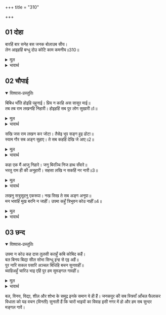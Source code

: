 +++
title = "310"

+++

## 01 दोहा

<div class="audioEmbed"  caption="AIR-वाचनम्" src="https://archive.org/download/rAmcharitmAnas-AIR/EPI-112.mp3"></div>

बारहिं बार सनेह बस जनक बोलाउब सीय।  
लेन आइहहिं बन्धु दोउ कोटि काम कमनीय॥310॥

<details><summary>मूल</summary>

बारहिं बार सनेह बस जनक बोलाउब सीय।  
लेन आइहहिं बन्धु दोउ कोटि काम कमनीय॥310॥
</details>

<details><summary>भावार्थ</summary>

जनकजी स्नेहवश बार-बार सीताजी को बुलावेङ्गे और करोडों कामदेवों के समान सुन्दर दोनों भाई सीताजी को लेने (विदा कराने) आया करेङ्गे॥310॥
</details>





## 02 चौपाई
<details open><summary>विश्वास-प्रस्तुतिः</summary>

बिबिध भाँति होइहि पहुनाई। प्रिय न काहि अस सासुर माई॥  
तब तब राम लखनहि निहारी। होइहहिं सब पुर लोग सुखारी॥1॥
</details>
<details><summary>मूल</summary>

बिबिध भाँति होइहि पहुनाई। प्रिय न काहि अस सासुर माई॥  
तब तब राम लखनहि निहारी। होइहहिं सब पुर लोग सुखारी॥1॥
</details>

<details><summary>भावार्थ</summary>

तब उनकी अनेकों प्रकार से पहुनाई होगी। सखी! ऐसी ससुराल किसे प्यारी न होगी! तब-तब हम सब नगर निवासी श्री राम-लक्ष्मण को देख-देखकर सुखी होङ्गे॥1॥
</details>

सखि जस राम लखन कर जोटा। तैसेइ भूप सङ्ग हुइ ढोटा॥  
स्याम गौर सब अङ्ग सुहाए। ते सब कहहिं देखि जे आए॥2॥

<details><summary>मूल</summary>

सखि जस राम लखन कर जोटा। तैसेइ भूप सङ्ग हुइ ढोटा॥  
स्याम गौर सब अङ्ग सुहाए। ते सब कहहिं देखि जे आए॥2॥
</details>

<details><summary>भावार्थ</summary>

हे सखी! जैसा श्री राम-लक्ष्मण का जोडा है, वैसे ही दो कुमार राजा के साथ और भी हैं। वे भी एक श्याम और दूसरे गौर वर्ण के हैं, उनके भी सब अङ्ग बहुत सुन्दर हैं। जो लोग उन्हें देख आए हैं, वे सब यही कहते हैं॥2॥
</details>

कहा एक मैं आजु निहारे। जनु बिरञ्चि निज हाथ सँवारे॥  
भरतु राम ही की अनुहारी। सहसा लखि न सकहिं नर नारी॥3॥

<details><summary>मूल</summary>

कहा एक मैं आजु निहारे। जनु बिरञ्चि निज हाथ सँवारे॥  
भरतु राम ही की अनुहारी। सहसा लखि न सकहिं नर नारी॥3॥
</details>

<details><summary>भावार्थ</summary>

एक ने कहा- मैन्ने आज ही उन्हें देखा है, इतने सुन्दर हैं, मानो ब्रह्माजी ने उन्हें अपने हाथों सँवारा है। भरत तो श्री रामचन्द्रजी की ही शकल-सूरत के हैं। स्त्री-पुरुष उन्हें सहसा पहचान नहीं सकते॥3॥
</details>

लखनु सत्रुसूदनु एकरूपा। नख सिख ते सब अङ्ग अनूपा॥  
मन भावहिं मुख बरनि न जाहीं। उपमा कहुँ त्रिभुवन कोउ नाहीं॥4॥

<details><summary>मूल</summary>

लखनु सत्रुसूदनु एकरूपा। नख सिख ते सब अङ्ग अनूपा॥  
मन भावहिं मुख बरनि न जाहीं। उपमा कहुँ त्रिभुवन कोउ नाहीं॥4॥
</details>

<details><summary>भावार्थ</summary>

लक्ष्मण और शत्रुघ्न दोनों का एक रूप है। दोनों के नख से शिखा तक सभी अङ्ग अनुपम हैं। मन को बडे अच्छे लगते हैं, पर मुख से उनका वर्णन नहीं हो सकता। उनकी उपमा के योग्य तीनों लोकों में कोई नहीं है॥4॥
</details>



## 03 छन्द
<details open><summary>विश्वास-प्रस्तुतिः</summary>

उपमा न कोउ कह दास तुलसी कतहुँ कबि कोबिद कहैं।  
बल बिनय बिद्या सील सोभा सिन्धु इन्ह से एइ अहैं॥  
पुर नारि सकल पसारि अञ्चल बिधिहि बचन सुनावहीं॥  
ब्याहिअहुँ चारिउ भाइ एहिं पुर हम सुमङ्गल गावहीं॥
</details>
<details><summary>मूल</summary>

उपमा न कोउ कह दास तुलसी कतहुँ कबि कोबिद कहैं।  
बल बिनय बिद्या सील सोभा सिन्धु इन्ह से एइ अहैं॥  
पुर नारि सकल पसारि अञ्चल बिधिहि बचन सुनावहीं॥  
ब्याहिअहुँ चारिउ भाइ एहिं पुर हम सुमङ्गल गावहीं॥
</details>

<details><summary>भावार्थ</summary>

दास तुलसी कहता है कवि और कोविद (विद्वान) कहते हैं, इनकी उपमा कहीं कोई नहीं है।
</details>

बल, विनय, विद्या, शील और शोभा के समुद्र इनके समान ये ही हैं। जनकपुर की सब स्त्रियाँ आँचल फैलाकर विधाता को यह वचन (विनती) सुनाती हैं कि चारों भाइयों का विवाह इसी नगर में हो और हम सब सुन्दर मङ्गल गावें।
